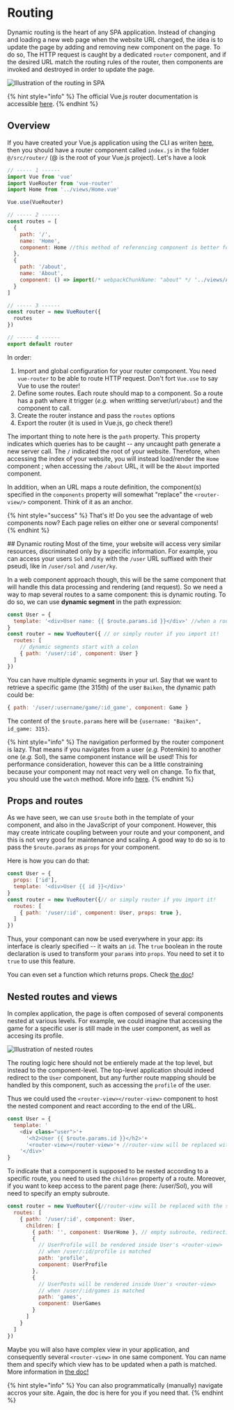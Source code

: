 # Routing
Dynamic routing is the heart of any SPA application. Instead of changing and loading a new web page when the website URL changed, the idea is to update the page by adding and removing new component on the page. To do so, The HTTP request is caught by a dedicated `router` component, and if the desired URL match the routing rules of the router, then components are invoked and destroyed in order to update the page.

![Illustration of the routing in SPA](resources/router.svg)

{% hint style="info" %}
The official Vue.js router documentation is accessible [here](https://router.vuejs.org/).
{% endhint %}


## Overview
If you have created your Vue.js application using the CLI as writen [here](../TP/setup.md), then you should have a router component called `index.js` in the folder `@/src/router/` (@ is the root of your Vue.js project). Let's have a look

```js
// ----- 1 ------
import Vue from 'vue'
import VueRouter from 'vue-router'
import Home from '../views/Home.vue'

Vue.use(VueRouter)

// ----- 2 ------
const routes = [
  {
    path: '/',
    name: 'Home',
    component: Home //this method of referencing component is better for now!
  },
  {
    path: '/about',
    name: 'About',
    component: () => import(/* webpackChunkName: "about" */ '../views/About.vue')
  }
]

// ----- 3 ------
const router = new VueRouter({
  routes
})

// ----- 4 ------
export default router
```
In order:
1. Import and global configuration for your router component. You need `vue-router` to be able to route HTTP request. Don't fort `Vue.use` to say Vue to use the router!
2. Define some routes. Each route should map to a component. So a route has a path where it trigger (*e.g.* when writting server/url`/about`) and the component to call.
3. Create the router instance and pass the `routes` options
4. Export the router (it is used in Vue.js, go check there!)

The important thing to note here is the `path` property. This property indicates which queries has to be caught -- any uncaught path generate a new server call. The `/` indicated the root of your website. Therefore, when accessing the index of your website, you will instead load/render the `Home` component ; when accessing the `/about` URL, it will be the `About` imported component.

In addition, when an URL maps a route definition, the component(s) specified in the `components` property will somewhat "replace" the `<router-view/>` component. Think of it as an anchor.

{% hint style="success" %}
That's it! Do you see the advantage of web components now? Each page relies on either one or several components!
{% endhint %}

## Dynamic routing
Most of the time, your website will access very similar resources, discriminated only by a specific information. For example, you can access your users `Sol` and `Ky` with the `/user` URL suffixed with their pseudi, like in `/user/sol` and `/user/ky`.

In a web component approach though, this will be the same component that will handle this data processing and rendering (and request). So we need a way to map several routes to a same component: this is dynamic routing. To do so, we can use **dynamic segment** in the path expression:

```js
const User = {
  template: '<div>User name: {{ $route.params.id }}</div>' //when a route is matched, a $route object is create and usable as in here
}
const router = new VueRouter({ // or simply router if you import it!
  routes: [
    // dynamic segments start with a colon
    { path: '/user/:id', component: User }
  ]
})
```
You can have multiple dynamic segments in your url. Say that we want to retrieve a specific game (the 315th) of the user `Baiken`, the dynamic path could be:
```js
{ path: '/user/:username/game/:id_game', component: Game }
```
The content of the `$route.params` here will be `{username: "Baiken", id_game: 315}`.

{% hint style="info" %}
The navigation performed by the router component is lazy. That means if you navigates from a user (*e.g.* Potemkin) to another one (*e.g.* Sol), the same component instance will be used! This for performance consideration, however this can be a little constraining because your component may not react very well on change. To fix that, you should use the `watch` method. More info [here](https://router.vuejs.org/guide/essentials/dynamic-matching.html#reacting-to-params-changes).
{% endhint %}

## Props and routes
As we have seen, we can use `$route` both in the template of your component, and also in the JavaScript of your component. However, this may create intricate coupling between your route and your component, and this is not very good for maintenance and scaling. A good way to do so is to pass the `$route.params` as `props` for your component.

Here is how you can do that:
```js
const User = {
  props: ['id'],
  template: '<div>User {{ id }}</div>'
}
const router = new VueRouter({// or simply router if you import it!
  routes: [
    { path: '/user/:id', component: User, props: true },
  ]
})
```
Thus, your componant can now be used everywhere in your app: its interface is clearly specified -- it waits an `id`. The `true` boolean in the route declaration is used to transform your `params` into `props`. You need to set it to `true` to use this feature.

You can even set a function which returns props. Check [the doc](https://router.vuejs.org/guide/essentials/passing-props.html#function-mode)!

## Nested routes and views
In complex application, the page is often composed of several components nested at various levels. For example, we could imagine that accessing the game for a specific user is still made in the user component, as well as accesing its profile.

![Illustration of nested routes](resources/nested_route.svg)

The routing logic here should not be entierely made at the top level, but instead to the component-level. The top-level application should indeed redirect to the `User` component, but any further route mapping should be handled by this component, such as accessing the `profile` of the user.

Thus we could used the `<router-view></router-view>` component to host the nested component and react according to the end of the URL. 
```js
const User = {
  template: '
    <div class="user">'+
      '<h2>User {{ $route.params.id }}</h2>'+
      '<router-view></router-view>'+ //router-view will be replaced with the specified child component.
    '</div>'
}
```
To indicate that a component is supposed to be nested according to a specific route, you need to used the `children` property of a route. Moreover, if you want to keep access to the parent page (here: /user/Sol), you will need to specify an empty subroute.

```js
const router = new VueRouter({//router-view will be replaced with the specified child component.
  routes: [
    { path: '/user/:id', component: User,
      children: [
        { path: '', component: UserHome }, // empty subroute, redirecting to the homepage for /user/Sol
        {
          // UserProfile will be rendered inside User's <router-view>
          // when /user/:id/profile is matched
          path: 'profile',
          component: UserProfile
        },
        {
          // UserPosts will be rendered inside User's <router-view>
          // when /user/:id/games is matched
          path: 'games',
          component: UserGames
        }
      ]
    }
  ]
})

```

Maybe you will also have complex view in your application, and consequently several `<router-view>` in one same component. You can name them and specify which view has to be updated when a path is matched. More information in [the doc!](https://router.vuejs.org/guide/essentials/named-views.html)

{% hint style="info" %}
You can also programmatically (manually) navigate accros your site. Again, the doc is here for you if you need that.
{% endhint %}